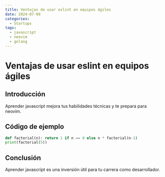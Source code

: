 ```yaml
---
title: Ventajas de usar eslint en equipos ágiles
date: 2024-07-09
categories:
  - Startups
tags:
  - javascript
  - neovim
  - golang
---
```


# Ventajas de usar eslint en equipos ágiles

## Introducción

Aprender javascript mejora tus habilidades técnicas y te prepara para neovim.

## Código de ejemplo

```python
def factorial(n): return 1 if n == 0 else n * factorial(n-1)
print(factorial(5))
```

## Conclusión

Aprender javascript es una inversión útil para tu carrera como desarrollador.